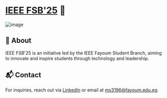 # [IEEE FSB'25](https://www.ieee.org/ieee-fsb/ieee-fsb-2025.html) 🚀
![image](https://github.com/user-attachments/assets/87e7b493-89a8-437e-b617-9cec4ae5e0a7)

## 📌 About
IEEE FSB'25 is an initiative led by the IEEE Fayoum Student Branch, aiming to innovate and inspire students through technology and leadership.
 
## 📬 Contact
For inquiries, reach out via [LinkedIn](https://www.linkedin.com/in/mohamed-soliman-83a61b268/) or email at ms3196@fayoum.edu.eg.

